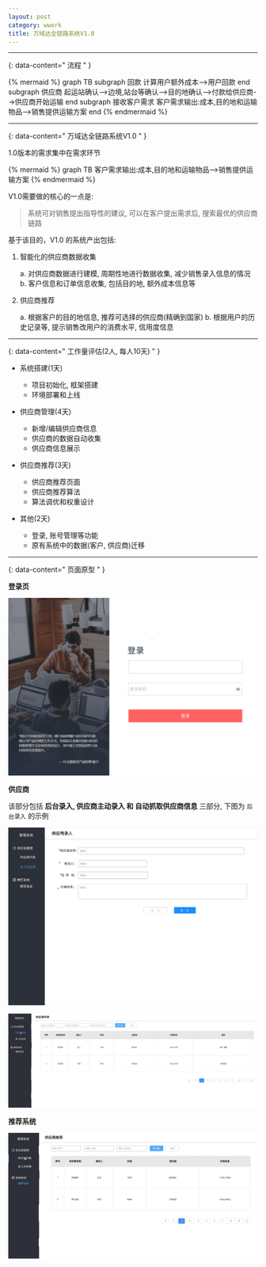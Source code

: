 ```yaml
---
layout: post
category: wwork
title: 万域达全链路系统V1.0
---
```


--------
{: data-content=" 流程 " }

{% mermaid %}
graph TB
    subgraph 回款
    计算用户额外成本-->用户回款
    end
    subgraph 供应商
    起运站确认-->边境,站台等确认-->目的地确认-->付款给供应商-->供应商开始运输
    end
    subgraph 接收客户需求
    客户需求输出:成本,目的地和运输物品-->销售提供运输方案
    end
{% endmermaid %}

--------
{: data-content=" 万域达全链路系统V1.0 " }

1.0版本的需求集中在需求环节

{% mermaid %}
graph TB
    客户需求输出:成本,目的地和运输物品-->销售提供运输方案
{% endmermaid %}

V1.0需要做的核心的一点是:

> 系统可对销售提出指导性的建议, 可以在客户提出需求后, 搜索最优的供应商链路

基于该目的，V1.0 的系统产出包括:

1. 智能化的供应商数据收集

    a. 对供应商数据进行建模, 周期性地进行数据收集, 减少销售录入信息的情况
    b. 客户信息和订单信息收集, 包括目的地, 额外成本信息等

2. 供应商推荐

    a. 根据客户的目的地信息, 推荐可选择的供应商(精确到国家)
    b. 根据用户的历史记录等, 提示销售改用户的消费水平, 信用度信息

--------
{: data-content=" 工作量评估(2人, 每人10天) " }

- 系统搭建(1天)
  + 项目初始化, 框架搭建
  + 环境部署和上线

- 供应商管理(4天)
  + 新增/编辑供应商信息
  + 供应商的数据自动收集
  + 供应商信息展示

- 供应商推荐(3天)
  + 供应商推荐页面
  + 供应商推荐算法
  + 算法调优和权重设计

- 其他(2天)
  + 登录, 账号管理等功能
  + 原有系统中的数据(客户, 供应商)迁移

--------
{: data-content=" 页面原型 " }

**登录页**

![](assets/images/登录页.png)


**供应商**

该部分包括 **后台录入, 供应商主动录入 和 自动抓取供应商信息** 三部分, 下图为 `后台录入` 的示例

![](assets/images/供应商录入.png)

![](assets/images/供应商列表.png)

**推荐系统**

![](assets/images/供应商推荐.png)
